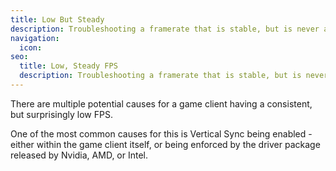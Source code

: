```yaml
---
title: Low But Steady
description: Troubleshooting a framerate that is stable, but is never as high as expected
navigation:
  icon:
seo:
  title: Low, Steady FPS
  description: Troubleshooting a framerate that is stable, but is never as high as expected.
---
```


There are multiple potential causes for a game client having a consistent, but surprisingly low FPS.

One of the most common causes for this is Vertical Sync being enabled - either within the game client itself, or being enforced by the driver package released by Nvidia, AMD, or Intel.

